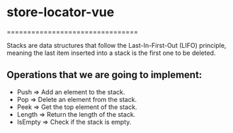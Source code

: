 # store-locator-vue
================================


Stacks are data structures that follow the Last-In-First-Out (LIFO) principle, meaning the last item inserted into a stack is the first one to be deleted.


## Operations that we are going to implement:

- Push => Add an element to the stack.
- Pop => Delete an element from the stack.
- Peek => Get the top element of the stack.
- Length => Return the length of the stack.
- IsEmpty => Check if the stack is empty.






